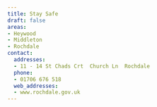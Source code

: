 ```yaml
---
title: Stay Safe
draft: false
areas:
- Heywood
- Middleton
- Rochdale
contact:
  addresses:
  - 11 - 14 St Chads Crt  Church Ln  Rochdale
  phone:
  - 01706 676 518
  web_addresses:
  - www.rochdale.gov.uk
---
```


